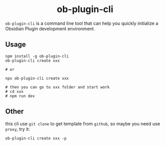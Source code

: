 <h1 align="center">ob-plugin-cli</h1>

`ob-plugin-cli` is a command line tool that can help you quickly initialize a Obsidian Plugin development environment.

## Usage

```shell
npm install -g ob-plugin-cli
ob-plugin-cli create xxx

# or

npx ob-plugin-cli create xxx

# then you can go to xxx folder and start work
# cd xxx
# npm run dev
```

## Other

this cli use `git clone` to get template from `github`, so maybe you need use `proxy`, try it:

```shell
ob-plugin-cli create xxx -p
```
